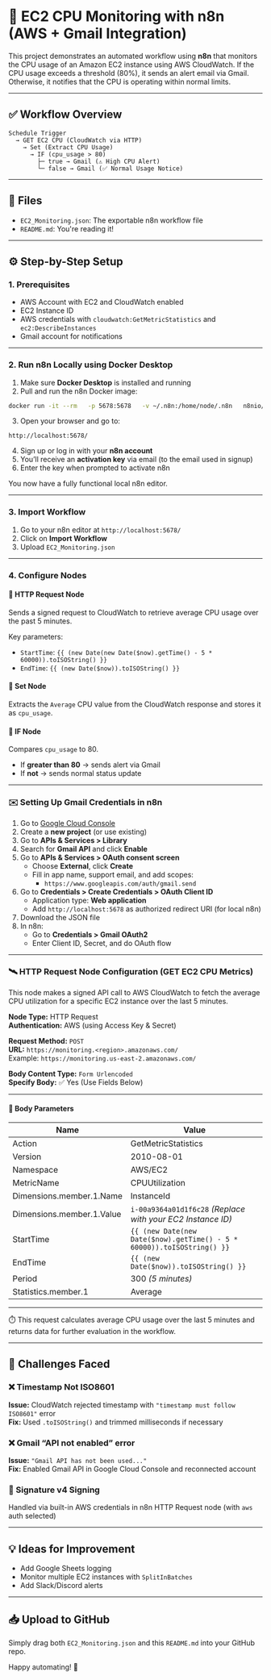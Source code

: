 
# 🚀 EC2 CPU Monitoring with n8n (AWS + Gmail Integration)

This project demonstrates an automated workflow using **n8n** that monitors the CPU usage of an Amazon EC2 instance using AWS CloudWatch. If the CPU usage exceeds a threshold (80%), it sends an alert email via Gmail. Otherwise, it notifies that the CPU is operating within normal limits.

---

## ✅ Workflow Overview

```
Schedule Trigger
  → GET EC2 CPU (CloudWatch via HTTP)
    → Set (Extract CPU Usage)
      → IF (cpu_usage > 80)
        ├─ true → Gmail (⚠️ High CPU Alert)
        └─ false → Gmail (✅ Normal Usage Notice)
```

---

## 📂 Files

- `EC2_Monitoring.json`: The exportable n8n workflow file
- `README.md`: You're reading it!

---

## ⚙️ Step-by-Step Setup

### 1. Prerequisites

- AWS Account with EC2 and CloudWatch enabled
- EC2 Instance ID
- AWS credentials with `cloudwatch:GetMetricStatistics` and `ec2:DescribeInstances`
- Gmail account for notifications

---

### 2. Run n8n Locally using Docker Desktop

1. Make sure **Docker Desktop** is installed and running
2. Pull and run the n8n Docker image:

```bash
docker run -it --rm   -p 5678:5678   -v ~/.n8n:/home/node/.n8n   n8nio/n8n
```

3. Open your browser and go to:
```
http://localhost:5678/
```

4. Sign up or log in with your **n8n account**
5. You’ll receive an **activation key** via email (to the email used in signup)
6. Enter the key when prompted to activate n8n

You now have a fully functional local n8n editor.

---

### 3. Import Workflow

1. Go to your n8n editor at `http://localhost:5678/`
2. Click on **Import Workflow**
3. Upload `EC2_Monitoring.json`

---

### 4. Configure Nodes

#### 🔸 HTTP Request Node
Sends a signed request to CloudWatch to retrieve average CPU usage over the past 5 minutes.

Key parameters:
- `StartTime`: `{{ (new Date(new Date($now).getTime() - 5 * 60000)).toISOString() }}`
- `EndTime`: `{{ (new Date($now)).toISOString() }}`

#### 🔸 Set Node
Extracts the `Average` CPU value from the CloudWatch response and stores it as `cpu_usage`.

#### 🔸 IF Node
Compares `cpu_usage` to 80.

- If **greater than 80** → sends alert via Gmail
- If **not** → sends normal status update

---

### ✉️ Setting Up Gmail Credentials in n8n

1. Go to [Google Cloud Console](https://console.cloud.google.com/)
2. Create a **new project** (or use existing)
3. Go to **APIs & Services > Library**
4. Search for **Gmail API** and click **Enable**
5. Go to **APIs & Services > OAuth consent screen**
   - Choose **External**, click **Create**
   - Fill in app name, support email, and add scopes:
     - `https://www.googleapis.com/auth/gmail.send`
6. Go to **Credentials > Create Credentials > OAuth Client ID**
   - Application type: **Web application**
   - Add `http://localhost:5678` as authorized redirect URI (for local n8n)
7. Download the JSON file
8. In n8n:
   - Go to **Credentials > Gmail OAuth2**
   - Enter Client ID, Secret, and do OAuth flow


---

### 🛰️ HTTP Request Node Configuration (GET EC2 CPU Metrics)

This node makes a signed API call to AWS CloudWatch to fetch the average CPU utilization for a specific EC2 instance over the last 5 minutes.

**Node Type:** HTTP Request  
**Authentication:** AWS (using Access Key & Secret)

**Request Method:** `POST`  
**URL:** `https://monitoring.<region>.amazonaws.com/`  
Example: `https://monitoring.us-east-2.amazonaws.com/`

**Body Content Type:** `Form Urlencoded`  
**Specify Body:** ✅ Yes (Use Fields Below)

---

#### 🧾 Body Parameters

| Name                             | Value                                                                 |
|----------------------------------|------------------------------------------------------------------------|
| Action                           | GetMetricStatistics                                                   |
| Version                          | 2010-08-01                                                            |
| Namespace                        | AWS/EC2                                                               |
| MetricName                       | CPUUtilization                                                        |
| Dimensions.member.1.Name         | InstanceId                                                            |
| Dimensions.member.1.Value        | `i-00a9364a01d1f6c28` *(Replace with your EC2 Instance ID)*            |
| StartTime                        | `{{ (new Date(new Date($now).getTime() - 5 * 60000)).toISOString() }}` |
| EndTime                          | `{{ (new Date($now)).toISOString() }}`                               |
| Period                           | 300 *(5 minutes)*                                                    |
| Statistics.member.1              | Average                                                               |

---

⏱️ This request calculates average CPU usage over the last 5 minutes and returns data for further evaluation in the workflow.


---

## 🧩 Challenges Faced

### ❌ Timestamp Not ISO8601
**Issue:** CloudWatch rejected timestamp with `"timestamp must follow ISO8601"` error  
**Fix:** Used `.toISOString()` and trimmed milliseconds if necessary

### ❌ Gmail “API not enabled” error
**Issue:** `"Gmail API has not been used..."`  
**Fix:** Enabled Gmail API in Google Cloud Console and reconnected account

### 🔐 Signature v4 Signing
Handled via built-in AWS credentials in n8n HTTP Request node (with `aws` auth selected)

---

## 💡 Ideas for Improvement

- Add Google Sheets logging
- Monitor multiple EC2 instances with `SplitInBatches`
- Add Slack/Discord alerts

---

## 📥 Upload to GitHub

Simply drag both `EC2_Monitoring.json` and this `README.md` into your GitHub repo.

Happy automating! 🤖
